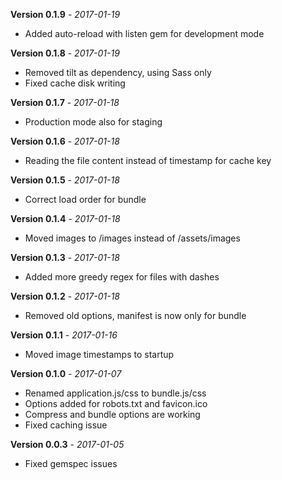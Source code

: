 **Version 0.1.9** - *2017-01-19*

- Added auto-reload with listen gem for development mode

**Version 0.1.8** - *2017-01-19*

- Removed tilt as dependency, using Sass only
- Fixed cache disk writing

**Version 0.1.7** - *2017-01-18*

- Production mode also for staging

**Version 0.1.6** - *2017-01-18*

- Reading the file content instead of timestamp for cache key

**Version 0.1.5** - *2017-01-18*

- Correct load order for bundle

**Version 0.1.4** - *2017-01-18*

- Moved images to /images instead of /assets/images

**Version 0.1.3** - *2017-01-18*

- Added more greedy regex for files with dashes

**Version 0.1.2** - *2017-01-18*

- Removed old options, manifest is now only for bundle

**Version 0.1.1** - *2017-01-16*

- Moved image timestamps to startup

**Version 0.1.0** - *2017-01-07*

- Renamed application.js/css to bundle.js/css
- Options added for robots.txt and favicon.ico
- Compress and bundle options are working
- Fixed caching issue

**Version 0.0.3** - *2017-01-05*

- Fixed gemspec issues

